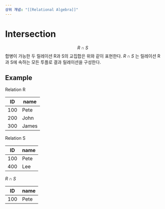 ```yaml
---
상위 개념: "[[Relational Algebra]]"
---
```

# Intersection
$$ R \cap S $$ 합병이 가능한 두 릴레이션 R과 S의 교집합은 위와 같이 표현한다. $R \cap S$ 는 릴레이션 R과 S에 속하는 모든 투플로 결과 릴레이션을 구성한다.

## Example

Relation R

| ID  | name  |
| --- | ----- |
| 100 | Pete  |
| 200 | John  |
| 300 | James |
Relation S

| ID  | name |
| --- | ---- |
| 100 | Pete |
| 400 | Lee  |
$R \cap S$

| ID  | name  |
| --- | ----- |
| 100 | Pete  |

 